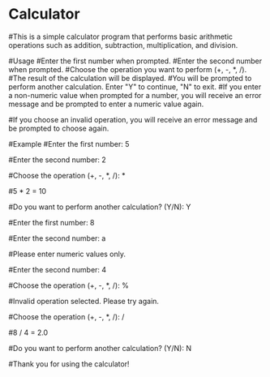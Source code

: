 # Calculator
#This is a simple calculator program that performs basic arithmetic operations such as addition, subtraction, multiplication, and division.

#Usage
#Enter the first number when prompted.
#Enter the second number when prompted.
#Choose the operation you want to perform (+, -, *, /).
#The result of the calculation will be displayed.
#You will be prompted to perform another calculation. Enter "Y" to continue, "N" to exit.
#If you enter a non-numeric value when prompted for a number, you will receive an error message and be prompted to enter a numeric value again.

#If you choose an invalid operation, you will receive an error message and be prompted to choose again.

#Example
#Enter the first number: 5

#Enter the second number: 2

#Choose the operation (+, -, *, /): *

#5 * 2 = 10

#Do you want to perform another calculation? (Y/N): Y

#Enter the first number: 8

#Enter the second number: a

#Please enter numeric values only.

#Enter the second number: 4

#Choose the operation (+, -, *, /): %

#Invalid operation selected. Please try again.

#Choose the operation (+, -, *, /): /

#8 / 4 = 2.0

#Do you want to perform another calculation? (Y/N): N

#Thank you for using the calculator!
